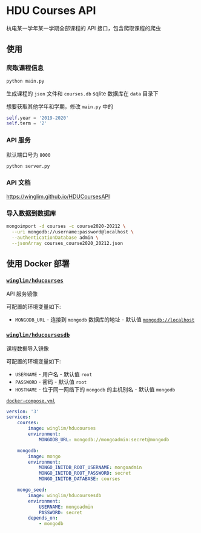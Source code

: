 # HDU Courses API
杭电某一学年某一学期全部课程的 API 接口，包含爬取课程的爬虫

## 使用

### 爬取课程信息

```python
python main.py
```
生成课程的 `json` 文件和 `courses.db` sqlite 数据库在 `data` 目录下

想要获取其他学年和学期，修改 `main.py` 中的

```python
self.year = '2019-2020'
self.term = '2'
```

### API 服务

默认端口号为 `8000`

```python
python server.py
```

### API 文档
https://winglim.github.io/HDUCoursesAPI

### 导入数据到数据库

```bash
mongoimport -d courses -c course2020-20212 \
  --uri mongodb://username:password@localhost \
  --authenticationDatabase admin \
  --jsonArray courses_course2020_20212.json
```

## 使用 Docker 部署

### [`winglim/hducourses`](https://github.com/WingLim/HDUCoursesAPI/pkgs/container/hducourses)

API 服务镜像

可配置的环境变量如下:

- `MONGODB_URL` - 连接到 `mongodb` 数据库的地址 - 默认值 [`mongodb://localhost`](https://github.com/WingLim/HDUCoursesAPI/blob/1cd017e62ed89d194ba34409278302121e3b45cf/HDUCoursesAPI/config.py#L6)

### [`winglim/hducoursesdb`](https://github.com/WingLim/HDUCoursesAPI/pkgs/container/hducoursesdb)

课程数据导入镜像

可配置的环境变量如下:

- `USERNAME` - 用户名 - 默认值 `root`
- `PASSWORD` - 密码 - 默认值 `root`
- `HOSTNAME` - 位于同一网络下的 `mongodb` 的主机别名 - 默认值 `mongodb`

[`docker-compose.yml`](https://github.com/WingLim/HDUCoursesAPI/blob/master/docker-compose.yml)
```yaml
version: '3'
services:
    courses:
        image: winglim/hducourses
        environment:
            MONGODB_URL: mongodb://mongoadmin:secret@mongodb

    mongodb:
        image: mongo
        environment:
            MONGO_INITDB_ROOT_USERNAME: mongoadmin
            MONGO_INITDB_ROOT_PASSWORD: secret
            MONGO_INITDB_DATABASE: courses

    mongo_seed:
        image: winglim/hducoursesdb
        environment:
            USERNAME: mongoadmin
            PASSWORD: secret
        depends_on:
            - mongodb

```

